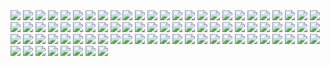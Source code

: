 <img src="customer-front-thymleaf-app/screenshots/1.PNG">
<img src="customer-front-thymleaf-app/screenshots/2.PNG">
<img src="customer-front-thymleaf-app/screenshots/3.PNG">
<img src="customer-front-thymleaf-app/screenshots/4.PNG">
<img src="customer-front-thymleaf-app/screenshots/5.PNG">
<img src="customer-front-thymleaf-app/screenshots/6.PNG">
<img src="customer-front-thymleaf-app/screenshots/7.PNG">
<img src="customer-front-thymleaf-app/screenshots/8.PNG">
<img src="customer-front-thymleaf-app/screenshots/9.PNG">
<img src="customer-front-thymleaf-app/screenshots/10.PNG">

<img src="customer-front-thymleaf-app/screenshots/11.PNG">
<img src="customer-front-thymleaf-app/screenshots/12.PNG">
<img src="customer-front-thymleaf-app/screenshots/13.PNG">
<img src="customer-front-thymleaf-app/screenshots/14.PNG">
<img src="customer-front-thymleaf-app/screenshots/15.PNG">
<img src="customer-front-thymleaf-app/screenshots/16.PNG">
<img src="customer-front-thymleaf-app/screenshots/17.PNG">
<img src="customer-front-thymleaf-app/screenshots/18.PNG">
<img src="customer-front-thymleaf-app/screenshots/19.PNG">
<img src="customer-front-thymleaf-app/screenshots/20.PNG">

<img src="customer-front-thymleaf-app/screenshots/21.PNG">
<img src="customer-front-thymleaf-app/screenshots/22.PNG">
<img src="customer-front-thymleaf-app/screenshots/23.PNG">
<img src="customer-front-thymleaf-app/screenshots/24.PNG">
<img src="customer-front-thymleaf-app/screenshots/25.PNG">
<img src="customer-front-thymleaf-app/screenshots/26.PNG">
<img src="customer-front-thymleaf-app/screenshots/27.PNG">
<img src="customer-front-thymleaf-app/screenshots/28.PNG">
<img src="customer-front-thymleaf-app/screenshots/29.PNG">
<img src="customer-front-thymleaf-app/screenshots/30.PNG">

<img src="customer-front-thymleaf-app/screenshots/31.PNG">
<img src="customer-front-thymleaf-app/screenshots/32.PNG">
<img src="customer-front-thymleaf-app/screenshots/33.PNG">
<img src="customer-front-thymleaf-app/screenshots/34.PNG">
<img src="customer-front-thymleaf-app/screenshots/35.PNG">
<img src="customer-front-thymleaf-app/screenshots/36.PNG">
<img src="customer-front-thymleaf-app/screenshots/37.PNG">
<img src="customer-front-thymleaf-app/screenshots/38.PNG">
<img src="customer-front-thymleaf-app/screenshots/39.PNG">
<img src="customer-front-thymleaf-app/screenshots/40.PNG">

<img src="customer-front-thymleaf-app/screenshots/41.PNG">
<img src="customer-front-thymleaf-app/screenshots/42.PNG">
<img src="customer-front-thymleaf-app/screenshots/43.PNG">
<img src="customer-front-thymleaf-app/screenshots/44.PNG">
<img src="customer-front-thymleaf-app/screenshots/45.PNG">
<img src="customer-front-thymleaf-app/screenshots/46.PNG">
<img src="customer-front-thymleaf-app/screenshots/47.PNG">
<img src="customer-front-thymleaf-app/screenshots/48.PNG">
<img src="customer-front-thymleaf-app/screenshots/49.PNG">
<img src="customer-front-thymleaf-app/screenshots/50.PNG">

<img src="customer-front-thymleaf-app/screenshots/51.PNG">
<img src="customer-front-thymleaf-app/screenshots/52.PNG">
<img src="customer-front-thymleaf-app/screenshots/53.PNG">
<img src="customer-front-thymleaf-app/screenshots/54.PNG">
<img src="customer-front-thymleaf-app/screenshots/55.PNG">
<img src="customer-front-thymleaf-app/screenshots/56.PNG">
<img src="customer-front-thymleaf-app/screenshots/57.PNG">
<img src="customer-front-thymleaf-app/screenshots/58.PNG">
<img src="customer-front-thymleaf-app/screenshots/59.PNG">
<img src="customer-front-thymleaf-app/screenshots/60.PNG">

<img src="customer-front-thymleaf-app/screenshots/61.PNG">
<img src="customer-front-thymleaf-app/screenshots/62.PNG">
<img src="customer-front-thymleaf-app/screenshots/63.PNG">
<img src="customer-front-thymleaf-app/screenshots/64.PNG">
<img src="customer-front-thymleaf-app/screenshots/65.PNG">
<img src="customer-front-thymleaf-app/screenshots/66.PNG">
<img src="customer-front-thymleaf-app/screenshots/67.PNG">
<img src="customer-front-thymleaf-app/screenshots/68.PNG">
<img src="customer-front-thymleaf-app/screenshots/69.PNG">
<img src="customer-front-thymleaf-app/screenshots/70.PNG">

<img src="customer-front-thymleaf-app/screenshots/71.PNG">
<img src="customer-front-thymleaf-app/screenshots/72.PNG">
<img src="customer-front-thymleaf-app/screenshots/73.PNG">
<img src="customer-front-thymleaf-app/screenshots/74.PNG">
<img src="customer-front-thymleaf-app/screenshots/75.PNG">
<img src="customer-front-thymleaf-app/screenshots/76.PNG">
<img src="customer-front-thymleaf-app/screenshots/77.PNG">
<img src="customer-front-thymleaf-app/screenshots/78.PNG">
<img src="customer-front-thymleaf-app/screenshots/79.PNG">
<img src="customer-front-thymleaf-app/screenshots/80.PNG">

<img src="customer-front-thymleaf-app/screenshots/81.PNG">
<img src="customer-front-thymleaf-app/screenshots/82.PNG">
<img src="customer-front-thymleaf-app/screenshots/83.PNG">